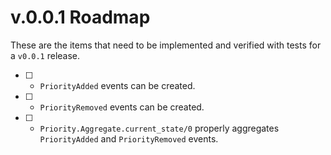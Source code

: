# v.0.0.1 Roadmap

These are the items that need to be implemented and verified with tests for a `v0.0.1` release.

- [ ] - `PriorityAdded` events can be created.
- [ ] - `PriorityRemoved` events can be created.
- [ ] - `Priority.Aggregate.current_state/0` properly aggregates `PriorityAdded` and `PriorityRemoved` events.
